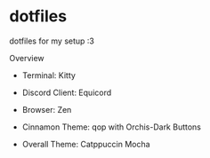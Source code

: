 # dotfiles
dotfiles for my setup :3

Overview
- Terminal: Kitty
- Discord Client: Equicord
- Browser: Zen

- Cinnamon Theme: qop with Orchis-Dark Buttons
- Overall Theme: Catppuccin Mocha
